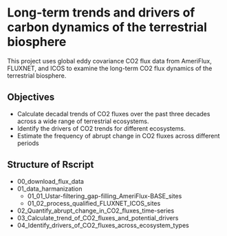 # Long-term trends and drivers of carbon dynamics of the terrestrial biosphere
This project uses global eddy covariance CO2 flux data from AmeriFlux, FLUXNET, and ICOS to examine the long-term CO2 flux dynamics of the terrestrial biosphere.  

## Objectives
-   Calculate decadal trends of CO2 fluxes over the past three decades across a wide range of terrestrial ecosystems.
-   Identify the drivers of CO2 trends for different ecosystems.
-   Estimate the frequency of abrupt change in CO2 fluxes across different periods

## Structure of Rscript
-   00_download_flux_data
-   01_data_harmanization
    -   01_01_Ustar-filtering_gap-filling_AmeriFlux-BASE_sites
    -   01_02_process_qualified_FLUXNET_ICOS_sites 
-   02_Quantify_abrupt_change_in_CO2_fluxes_time-series
-   03_Calculate_trend_of_CO2_fluxes_and_potential_drivers
-   04_Identify_drivers_of_CO2_fluxes_across_ecosystem_types
